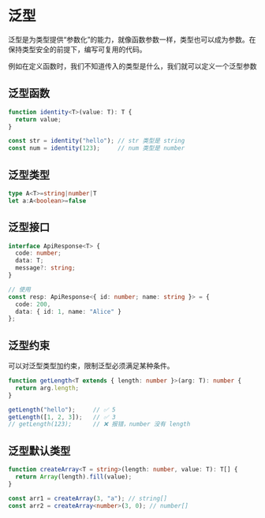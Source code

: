 # 泛型

泛型是为类型提供“参数化”的能力，就像函数参数一样，类型也可以成为参数。在保持类型安全的前提下，编写可复用的代码。

例如在定义函数时，我们不知道传入的类型是什么，我们就可以定义一个泛型参数

## 泛型函数

```ts
function identity<T>(value: T): T {
  return value;
}

const str = identity("hello"); // str 类型是 string
const num = identity(123);     // num 类型是 number

```

## 泛型类型

```ts
type A<T>=string|number|T
let a:A<boolean>=false
```



## 泛型接口

```ts
interface ApiResponse<T> {
  code: number;
  data: T;
  message?: string;
}

// 使用
const resp: ApiResponse<{ id: number; name: string }> = {
  code: 200,
  data: { id: 1, name: "Alice" }
};

```

## 泛型约束

可以对泛型类型加约束，限制泛型必须满足某种条件。

```ts
function getLength<T extends { length: number }>(arg: T): number {
  return arg.length;
}

getLength("hello");     // ✅ 5
getLength([1, 2, 3]);   // ✅ 3
// getLength(123);      // ❌ 报错，number 没有 length

```

## 泛型默认类型

```ts
function createArray<T = string>(length: number, value: T): T[] {
  return Array(length).fill(value);
}

const arr1 = createArray(3, "a"); // string[]
const arr2 = createArray<number>(3, 0); // number[]

```


